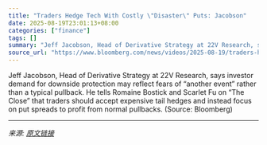 ```yaml
---
title: "Traders Hedge Tech With Costly \"Disaster\" Puts: Jacobson"
date: 2025-08-19T23:01:13+08:00
categories: ["finance"]
tags: []
summary: "Jeff Jacobson, Head of Derivative Strategy at 22V Research, says investor demand for downside protection may reflect fears of “another event” rather than a typical pullback. He tells Romaine Bostick a"
source_url: "https://www.bloomberg.com/news/videos/2025-08-19/traders-hedge-tech-with-costly-disaster-puts-jacobson-video"
---
```


Jeff Jacobson, Head of Derivative Strategy at 22V Research, says investor demand for downside protection may reflect fears of “another event” rather than a typical pullback. He tells Romaine Bostick and Scarlet Fu on “The Close” that traders should accept expensive tail hedges and instead focus on put spreads to profit from normal pullbacks. (Source: Bloomberg)

---

*来源: [原文链接](https://www.bloomberg.com/news/videos/2025-08-19/traders-hedge-tech-with-costly-disaster-puts-jacobson-video)*
